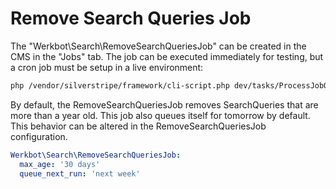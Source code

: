 # Remove Search Queries Job
The "Werkbot\Search\RemoveSearchQueriesJob" can be created in the CMS in the "Jobs" tab. The job can be executed immediately for testing, but a cron job must be setup in a live environment:
```sh
php /vendor/silverstripe/framework/cli-script.php dev/tasks/ProcessJobQueueTask
```

By default, the RemoveSearchQueriesJob removes SearchQueries that are more than a year old. This job also queues itself for tomorrow by default. This behavior can be altered in the RemoveSearchQueriesJob configuration.
```yml
Werkbot\Search\RemoveSearchQueriesJob:
  max_age: '30 days'
  queue_next_run: 'next week'
```
